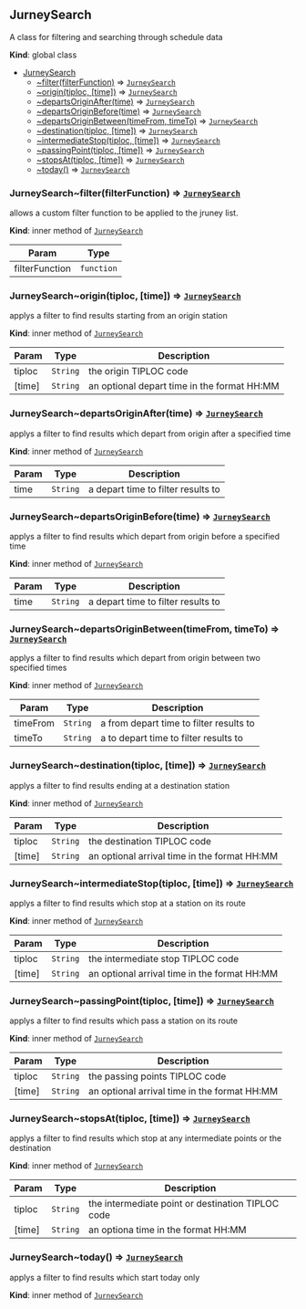 <a name="JurneySearch"></a>

## JurneySearch
A class for filtering and searching through schedule data

**Kind**: global class  

* [JurneySearch](#JurneySearch)
    * [~filter(filterFunction)](#JurneySearch..filter) ⇒ <code>[JurneySearch](#JurneySearch)</code>
    * [~origin(tiploc, [time])](#JurneySearch..origin) ⇒ <code>[JurneySearch](#JurneySearch)</code>
    * [~departsOriginAfter(time)](#JurneySearch..departsOriginAfter) ⇒ <code>[JurneySearch](#JurneySearch)</code>
    * [~departsOriginBefore(time)](#JurneySearch..departsOriginBefore) ⇒ <code>[JurneySearch](#JurneySearch)</code>
    * [~departsOriginBetween(timeFrom, timeTo)](#JurneySearch..departsOriginBetween) ⇒ <code>[JurneySearch](#JurneySearch)</code>
    * [~destination(tiploc, [time])](#JurneySearch..destination) ⇒ <code>[JurneySearch](#JurneySearch)</code>
    * [~intermediateStop(tiploc, [time])](#JurneySearch..intermediateStop) ⇒ <code>[JurneySearch](#JurneySearch)</code>
    * [~passingPoint(tiploc, [time])](#JurneySearch..passingPoint) ⇒ <code>[JurneySearch](#JurneySearch)</code>
    * [~stopsAt(tiploc, [time])](#JurneySearch..stopsAt) ⇒ <code>[JurneySearch](#JurneySearch)</code>
    * [~today()](#JurneySearch..today) ⇒ <code>[JurneySearch](#JurneySearch)</code>

<a name="JurneySearch..filter"></a>

### JurneySearch~filter(filterFunction) ⇒ <code>[JurneySearch](#JurneySearch)</code>
allows a custom filter function to be applied to the jruney list.

**Kind**: inner method of <code>[JurneySearch](#JurneySearch)</code>  

| Param | Type |
| --- | --- |
| filterFunction | <code>function</code> | 

<a name="JurneySearch..origin"></a>

### JurneySearch~origin(tiploc, [time]) ⇒ <code>[JurneySearch](#JurneySearch)</code>
applys a filter to find results starting from an origin station

**Kind**: inner method of <code>[JurneySearch](#JurneySearch)</code>  

| Param | Type | Description |
| --- | --- | --- |
| tiploc | <code>String</code> | the origin TIPLOC code |
| [time] | <code>String</code> | an optional depart time in the format HH:MM |

<a name="JurneySearch..departsOriginAfter"></a>

### JurneySearch~departsOriginAfter(time) ⇒ <code>[JurneySearch](#JurneySearch)</code>
applys a filter to find results which depart from origin after a specified time

**Kind**: inner method of <code>[JurneySearch](#JurneySearch)</code>  

| Param | Type | Description |
| --- | --- | --- |
| time | <code>String</code> | a depart time to filter results to |

<a name="JurneySearch..departsOriginBefore"></a>

### JurneySearch~departsOriginBefore(time) ⇒ <code>[JurneySearch](#JurneySearch)</code>
applys a filter to find results which depart from origin before a specified time

**Kind**: inner method of <code>[JurneySearch](#JurneySearch)</code>  

| Param | Type | Description |
| --- | --- | --- |
| time | <code>String</code> | a depart time to filter results to |

<a name="JurneySearch..departsOriginBetween"></a>

### JurneySearch~departsOriginBetween(timeFrom, timeTo) ⇒ <code>[JurneySearch](#JurneySearch)</code>
applys a filter to find results which depart from origin between two specified times

**Kind**: inner method of <code>[JurneySearch](#JurneySearch)</code>  

| Param | Type | Description |
| --- | --- | --- |
| timeFrom | <code>String</code> | a from depart time to filter results to |
| timeTo | <code>String</code> | a to depart time to filter results to |

<a name="JurneySearch..destination"></a>

### JurneySearch~destination(tiploc, [time]) ⇒ <code>[JurneySearch](#JurneySearch)</code>
applys a filter to find results ending at a destination station

**Kind**: inner method of <code>[JurneySearch](#JurneySearch)</code>  

| Param | Type | Description |
| --- | --- | --- |
| tiploc | <code>String</code> | the destination TIPLOC code |
| [time] | <code>String</code> | an optional arrival time in the format HH:MM |

<a name="JurneySearch..intermediateStop"></a>

### JurneySearch~intermediateStop(tiploc, [time]) ⇒ <code>[JurneySearch](#JurneySearch)</code>
applys a filter to find results which stop at a station on its route

**Kind**: inner method of <code>[JurneySearch](#JurneySearch)</code>  

| Param | Type | Description |
| --- | --- | --- |
| tiploc | <code>String</code> | the intermediate stop TIPLOC code |
| [time] | <code>String</code> | an optional arrival time in the format HH:MM |

<a name="JurneySearch..passingPoint"></a>

### JurneySearch~passingPoint(tiploc, [time]) ⇒ <code>[JurneySearch](#JurneySearch)</code>
applys a filter to find results which pass a station on its route

**Kind**: inner method of <code>[JurneySearch](#JurneySearch)</code>  

| Param | Type | Description |
| --- | --- | --- |
| tiploc | <code>String</code> | the passing points TIPLOC code |
| [time] | <code>String</code> | an optional arrival time in the format HH:MM |

<a name="JurneySearch..stopsAt"></a>

### JurneySearch~stopsAt(tiploc, [time]) ⇒ <code>[JurneySearch](#JurneySearch)</code>
applys a filter to find results which stop at any intermediate points or the destination

**Kind**: inner method of <code>[JurneySearch](#JurneySearch)</code>  

| Param | Type | Description |
| --- | --- | --- |
| tiploc | <code>String</code> | the intermediate point or destination TIPLOC code |
| [time] | <code>String</code> | an optiona time in the format HH:MM |

<a name="JurneySearch..today"></a>

### JurneySearch~today() ⇒ <code>[JurneySearch](#JurneySearch)</code>
applys a filter to find results which start today only

**Kind**: inner method of <code>[JurneySearch](#JurneySearch)</code>  

